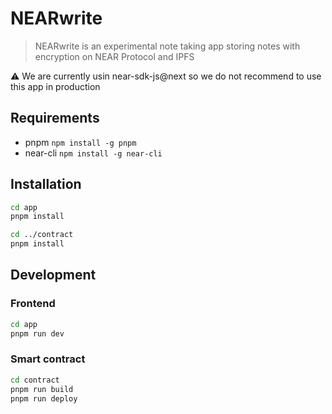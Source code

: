# NEARwrite

> NEARwrite is an experimental note taking app storing notes with encryption on NEAR Protocol and IPFS

⚠️ We are currently usin near-sdk-js@next so we do not recommend to use this app in production

## Requirements

- pnpm `npm install -g pnpm`
- near-cli `npm install -g near-cli`

## Installation

```sh
cd app
pnpm install

cd ../contract
pnpm install
```

## Development

### Frontend

```sh
cd app
pnpm run dev
```

### Smart contract

```sh
cd contract
pnpm run build
pnpm run deploy
```
